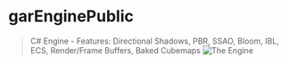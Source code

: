 # garEnginePublic
> C# Engine - Features: Directional Shadows, PBR, SSAO, Bloom, IBL, ECS, Render/Frame Buffers, Baked Cubemaps
![The Engine](https://media.discordapp.net/attachments/865589653066219523/941507689345875968/unknown.png)
